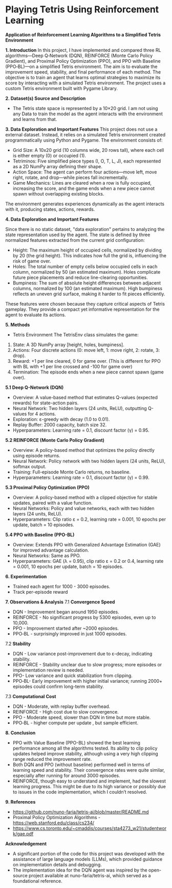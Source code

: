 # Playing Tetris Using Reinforcement Learning 
**Application of Reinforcement Learning Algorithms to a Simplified Tetris Environment**

**1. Introduction**
In this project, I have implemented and compared three RL algorithms—Deep Q‑Network (DQN), REINFORCE (Monte Carlo Policy Gradient), and Proximal Policy Optimization (PPO), and PPO with Baseline (PPO‑BL)—on a simplified Tetris environment. The aim is to evaluate the improvement speed, stability, and final performance of each method. The objective is to train an agent that learns optimal strategies to maximize its score by interacting with a simulated Tetris environment. The project uses a custom Tetris environment built with Pygame Library. 

**2. Dataset(s) Source and Description**
- The Tetris state space is represented by a 10×20 grid. I am not using any Data to train the model as the agent interacts with the environment and learns from that. 

**3. Data Exploration and Important Features**
This project does not use a external dataset. Instead, it relies on a simulated Tetris environment created programmatically using Python and Pygame. The environment consists of:
* Grid Size: A 10x20 grid (10 columns wide, 20 rows tall), where each cell is either empty (0) or occupied (1).
* Tetriminos: Five simplified piece types (I, O, T, L, J), each represented as a 2D NumPy array defining their shape.
* Action Space: The agent can perform four actions—move left, move right, rotate, and drop—while pieces fall incrementally.
*  Game Mechanics: Lines are cleared when a row is fully occupied, increasing the score, and the game ends when a new piece cannot spawn without overlapping existing blocks.

  The environment generates experiences dynamically as the agent interacts with it, producing states, actions, rewards. 

**4. Data Exploration and Important Features**

Since there is no static dataset, "data exploration" pertains to analyzing the state representation used by the agent. The state is defined by three normalized features extracted from the current grid configuration:
* Height: The maximum height of occupied cells, normalized by dividing by 20 (the grid height). This indicates how full the grid is, influencing the risk of game over.
* Holes: The total number of empty cells below occupied cells in each column, normalized by 50 (an estimated maximum). Holes complicate future piece placements and reduce line-clearing opportunities.
* Bumpiness: The sum of absolute height differences between adjacent columns, normalized by 100 (an estimated maximum). High bumpiness reflects an uneven grid surface, making it harder to fit pieces efficiently.

These features were chosen because they capture critical aspects of Tetris gameplay. They provide a compact yet informative representation for the agent to evaluate its actions.

**5. Methods**
* Tetris Environment
  The TetrisEnv class simulates the game:
1. State: A 3D NumPy array [height, holes, bumpiness].
2. Actions: Four discrete actions (0: move left, 1: move right, 2: rotate, 3: drop).
3. Reward: +1 per line cleared, 0 for game over. (This is different for PPO with BL with +1 per line crossed and -100 for game over)
4. Termination: The episode ends when a new piece cannot spawn (game over).
   
**5.1 Deep Q-Network (DQN)**
* Overview: A value-based method that estimates Q-values (expected rewards) for state-action pairs.
* Neural Network: Two hidden layers (24 units, ReLU), outputting Q-values for 4 actions.
* Exploration: ε-greedy with decay (1.0 to 0.01).
* Replay Buffer: 2000 capacity, batch size 32.
* Hyperparameters: Learning rate = 0.1, discount factor (γ) = 0.95.

**5.2 REINFORCE (Monte Carlo Policy Gradient)**
* Overview: A policy-based method that optimizes the policy directly using episode returns.
* Neural Network: Policy network with two hidden layers (24 units, ReLU), softmax output.
* Training: Full-episode Monte Carlo returns, no baseline.
* Hyperparameters: Learning rate = 0.1, discount factor (γ) = 0.99.

**5.3 Proximal Policy Optimization (PPO)**
* Overview: A policy-based method with a clipped objective for stable updates, paired with a value function.
* Neural Networks: Policy and value networks, each with two hidden layers (24 units, ReLU).
* Hyperparameters: Clip ratio ε = 0.2, learning rate = 0.001, 10 epochs per update, batch = 10 episodes.

**5.4 PPO with Baseline (PPO-BL)**
* Overview: Extends PPO with Generalized Advantage Estimation (GAE) for improved advantage calculation.
* Neural Networks: Same as PPO.
* Hyperparameters: GAE (λ = 0.95), clip ratio ε = 0.2 or 0.4, learning rate = 0.001, 10 epochs per update, batch = 10 episodes.

**6. Experimentation**
- Trained each agent for 1000 - 3000 episodes.
- Track per-episode reward

**7. Observations & Analysis**
7.1 **Convergence Speed**
- DQN - Improvement began around 1950 episodes.
- REINFORCE - No significant progress by 5300 episodes, even up to 10,000.
- PPO -  Improvement started after ~2000 episodes.
- PPO‑BL - surprisingly improved in just 1000 episodes. 

7.2 **Stability**
- DQN - Low variance post-improvement due to ε-decay, indicating stability.
- REINFORCE - Stability unclear due to slow progress; more episodes or implementation review is needed.
- PPO- Low variance and quick stabilization from clipping.
- PPO‑BL- Early improvement with higher initial variance; running 2000+ episodes could confirm long-term stability.
  
7.3 **Computational Cost**
- DQN -  Moderate, with replay buffer overhead. 
- REINFORCE - High cost due to slow convergence.
- PPO -  Moderate speed, slower than DQN in time but more stable.
- PPO‑BL - higher compute per update , but sample efficient.

**8. Conclusion**
* PPO with Value Baseline (PPO-BL) showed the best learning performance among all the algorithms tested. Its ability to clip policy updates helped improve stability, although using a very high clipping range reduced the improvement rate.
* Both DQN and PPO (without baseline) performed well in terms of learning speed and stability. Their convergence rates were quite similar, especially after running for around 3000 episodes.
* REINFORCE, though easy to understand and implement, had the slowest learning progress. This might be due to its high variance or possibly due to issues in the code implementation, which I couldn’t resolved.

**9. References**
- https://github.com/nuno-faria/tetris-ai/blob/master/README.md
- Proximal Policy Optimization Algorithms - https://web.stanford.edu/class/cs234/
- https://www.cs.toronto.edu/~cmaddis/courses/sta4273_w21/studentwork/gae.pdf

**Acknowledgement**
* A significant portion of the code for this project was developed with the assistance of large language models (LLMs), which provided guidance on implementation details and debugging.
* The implementation idea for the DQN agent was inspired by the open-source project available at nuno-faria/tetris-ai, which served as a foundational reference.

